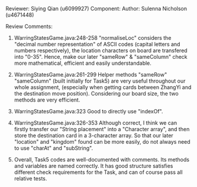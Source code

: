 Reviewer: Siying Qian (u6099927)
Component: <Task5 related codes>
Author: Sulenna Nicholson (u4671448)

Review Comments:

 1. WarringStatesGame.java:248-258 "normaliseLoc" considers the "decimal number representation" of ASCII codes (capital letters and numbers respectively), 
    the location characters on board are transfered into "0-35". 
    Hence, make our later "sameRow" & "sameColumn" check more mathematical, efficient and easily understandable.
 
 2. WarringStatesGame.java:261-299 Helper methods "sameRow" "sameColumn" (built initially for Task5) are very useful throughout our whole assignment, 
    (especially when getting cards between ZhangYi and the destination move position).
    Considering our board size, the two methods are very efficient.
 
 3. WarringStatesGame.java:323 Good to directly use "indexOf".
 
 4. WarringStatesGame.java:326-353 Although correct, I think we can firstly transfer our "String placement" into a "Character array", 
    and then store the destination card in a 3-character array.
    So that our later "location" and "kingdom" found can be more easily,
    do not always need to use "charAt" and "subString".
 
 5. Overall, Task5 codes are well-documented with comments. Its methods and variables are named correctly.
    It has good structure satisfies different check requirements for the Task, and can of course pass all relative tests.